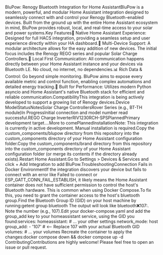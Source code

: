BluPow: Renogy Bluetooth Integration for Home AssistantBluPow is a modern, powerful, and modular Home Assistant integration designed to seamlessly connect with and control your Renogy Bluetooth-enabled devices. Built from the ground up with the entire Home Assistant ecosystem in mind, BluPow provides robust, local, and real-time access to your solar and power systems.Key Features🔌 Native Home Assistant Experience: Designed for full HACS integration, providing a seamless setup and user experience directly within your HA dashboard.📡 Multi-Device Support: A modular architecture allows for the easy addition of new devices. The initial focus includes the Renogy REGO series and popular Solar Charge Controllers.🔐 Local First Communication: All communication happens directly between your Home Assistant instance and your devices via Bluetooth LE. No cloud, no internet, no dependencies.📊 Rich Data & Control: Go beyond simple monitoring. BluPow aims to expose every available metric and control function, enabling complex automations and detailed energy tracking.🚀 Built for Performance: Utilizes modern Python asyncio and Home Assistant's native Bluetooth stack for efficient and reliable communication.CompatibilityThis integration is being actively developed to support a growing list of Renogy devices.Device ModelStatusNotesSolar Charge ControllersRover Series (e.g., BT-TH module)In ProgressInitial connection and model number read successful.REGO Charge InverterRIV1230RCH-SPSPlannedPrimary development target....More to comePlannedInstallationNote: This integration is currently in active development. Manual installation is required.Copy the custom_components/blupow directory from this repository into the custom_components directory of your Home Assistant configuration folder.Copy the custom_components/brand directory from this repository into the custom_components directory of your Home Assistant configuration folder (or merge its contents if the directory already exists).Restart Home Assistant.Go to Settings > Devices & Services and click + Add Integration to add BluPow.TroubleshootingConnection Fails in Docker EnvironmentIf the integration discovers your device but fails to connect with an error like Failed to connect or ESP_GATT_CONN_FAIL_ESTABLISH, it likely means the Home Assistant container does not have sufficient permission to control the host's Bluetooth hardware. This is common when using Docker Compose.To fix this, you need to grant the container access to the host's bluetooth group.Find the Bluetooth Group ID (GID) on your host machine by running:getent group bluetooth
The output will look like bluetooth:x:107:. Note the number (e.g., 107).Edit your docker-compose.yaml and add the group_add key to your homeassistant service, using the GID you found:services:
  homeassistant:
    # ... your other settings
    network_mode: host
    group_add:
      - '107'  # <-- Replace 107 with your actual Bluetooth GID
    volumes:
      # ... your volumes
Recreate the container to apply the changes:docker compose down && docker compose up -d
ContributingContributions are highly welcome! Please feel free to open an issue or pull request.
